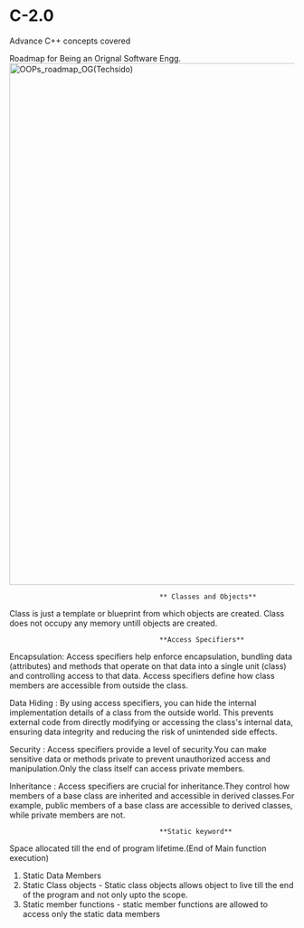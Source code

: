 # C-2.0
Advance C++ concepts covered 

Roadmap for Being an Orignal Software Engg.
<img width="922" alt="OOPs_roadmap_OG(Techsido)" src="https://github.com/prathmeshtech/C-2.0/assets/64306983/0e541ca7-11d7-48d2-bed0-f0eac7806653">

                                         ** Classes and Objects**
 Class is just a template or blueprint from which objects are created.
 Class does not occupy any memory untill objects are created.

                                         **Access Specifiers**
 Encapsulation: Access specifiers help enforce encapsulation, bundling data (attributes) and methods that operate on that data 
  into a single unit (class) and controlling access to that data. Access specifiers define how class members are accessible from
  outside the class.

 Data Hiding : By using access specifiers, you can hide the internal implementation details of a class from the outside world.
  This prevents external code from directly modifying or accessing the class's internal data, ensuring data integrity and reducing
  the risk of unintended side effects.

 Security : Access specifiers provide a level of security.You can make sensitive data or methods private to prevent unauthorized
  access and manipulation.Only the class itself can access private members.

 Inheritance : Access specifiers are crucial for inheritance.They control how members of a base class are inherited and
  accessible in derived classes.For example, public members of a base class are accessible to derived classes, while private 
  members are not.    

                                         **Static keyword**
                                         
Space allocated till the end of program lifetime.(End of Main function execution)
  1. Static Data Members
  2. Static Class objects  - Static class objects allows object to live till the end of the program and not only upto the scope.
  3. Static member functions - static member functions are allowed to access only the static data members 
